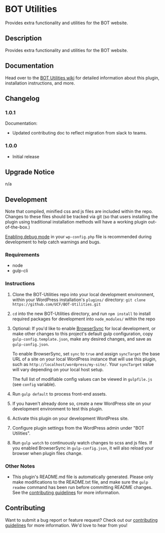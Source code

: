 # BOT Utilities #

Provides extra functionality and utilities for the BOT website.


## Description ##

Provides extra functionality and utilities for the BOT website.


## Documentation ##

Head over to the [BOT Utilities wiki](https://github.com/UCF/BOT-Utilities/wiki) for detailed information about this plugin, installation instructions, and more.


## Changelog ##

### 1.0.1 ###
Documentation:
* Updated contributing doc to reflect migration from slack to teams.

### 1.0.0 ###
* Initial release


## Upgrade Notice ##

n/a


## Development ##

Note that compiled, minified css and js files are included within the repo.  Changes to these files should be tracked via git (so that users installing the plugin using traditional installation methods will have a working plugin out-of-the-box.)

[Enabling debug mode](https://codex.wordpress.org/Debugging_in_WordPress) in your `wp-config.php` file is recommended during development to help catch warnings and bugs.

### Requirements ###
* node
* gulp-cli

### Instructions ###
1. Clone the BOT-Utilities repo into your local development environment, within your WordPress installation's `plugins/` directory: `git clone https://github.com/UCF/BOT-Utilities.git`
2. `cd` into the new BOT-Utilities directory, and run `npm install` to install required packages for development into `node_modules/` within the repo
3. Optional: If you'd like to enable [BrowserSync](https://browsersync.io) for local development, or make other changes to this project's default gulp configuration, copy `gulp-config.template.json`, make any desired changes, and save as `gulp-config.json`.

    To enable BrowserSync, set `sync` to `true` and assign `syncTarget` the base URL of a site on your local WordPress instance that will use this plugin, such as `http://localhost/wordpress/my-site/`.  Your `syncTarget` value will vary depending on your local host setup.

    The full list of modifiable config values can be viewed in `gulpfile.js` (see `config` variable).
3. Run `gulp default` to process front-end assets.
4. If you haven't already done so, create a new WordPress site on your development environment to test this plugin.
5. Activate this plugin on your development WordPress site.
6. Configure plugin settings from the WordPress admin under "BOT Utilities".
7. Run `gulp watch` to continuously watch changes to scss and js files. If you enabled BrowserSync in `gulp-config.json`, it will also reload your browser when plugin files change.

### Other Notes ###
* This plugin's README.md file is automatically generated. Please only make modifications to the README.txt file, and make sure the `gulp readme` command has been run before committing README changes.  See the [contributing guidelines](https://github.com/UCF/BOT-Utilities/blob/master/CONTRIBUTING.md) for more information.


## Contributing ##

Want to submit a bug report or feature request?  Check out our [contributing guidelines](https://github.com/UCF/BOT-Utilities/blob/master/CONTRIBUTING.md) for more information.  We'd love to hear from you!

